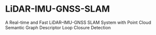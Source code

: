 # LiDAR-IMU-GNSS-SLAM
A Real-time and Fast LiDAR–IMU-GNSS SLAM System with Point Cloud Semantic Graph Descriptor Loop Closure Detection
